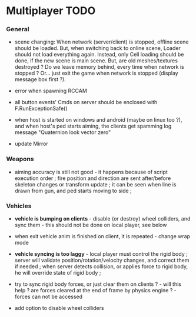

# Multiplayer TODO


### General

- scene changing: When network (server/client) is stopped, offline scene should be loaded. But, when switching back to online scene, Loader should not load everything again. Instead, only Cell loading should be done, if the new scene is main scene. But, are old meshes/textures destroyed ? Do we leave memory behind, every time when network is stopped ? Or... just exit the game when network is stopped (display message box first ?).

- error when spawning RCCAM

- all button events' Cmds on server should be enclosed with F.RunExceptionSafe()

- when host is started on windows and android (maybe on linux too ?), and when host's ped starts aiming, the clients get spamming log message "Quaternion look vector zero"

- update Mirror


### Weapons

- aiming accuracy is still not good - it happens because of script execution order ; fire position and direction are sent after/before skeleton changes or transform update ; it can be seen when line is drawn from gun, and ped starts moving to side ;


### Vehicles

- **vehicle is bumping on clients** - disable (or destroy) wheel colliders, and sync them - this should not be done on local player, see below

- when exit vehicle anim is finished on client, it is repeated - change wrap mode

- **vehicle syncing is too laggy** - local player must control the rigid body ; server will validate position/rotation/velocity changes, and correct them if needed ; when server detects collision, or applies force to rigid body, he will override state of rigid body ;

- try to sync rigid body forces, or just clear them on clients ? - will this help ? are forces cleared at the end of frame by physics engine ? - forces can not be accessed

- add option to disable wheel colliders



